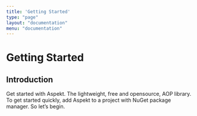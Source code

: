 ```yaml
---
title: 'Getting Started'
type: "page"
layout: "documentation"
menu: "documentation"
---
```


# Getting Started

## Introduction
Get started with Aspekt. The lightweight, free and opensource, AOP library. To get started quickly, add Aspekt to a project with NuGet package manager. So let’s begin.

